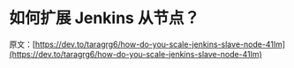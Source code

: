 # 如何扩展 Jenkins 从节点？

原文：[https://dev.to/taragrg6/how-do-you-scale-jenkins-slave-node-41lm](https://dev.to/taragrg6/how-do-you-scale-jenkins-slave-node-41lm)